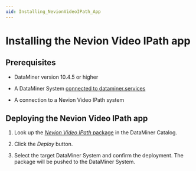 ```yaml
---
uid: Installing_NevionVideoIPath_App
---
```


# Installing the Nevion Video IPath app

## Prerequisites

- DataMiner version 10.4.5 or higher

- A DataMiner System [connected to dataminer.services](xref:Connecting_your_DataMiner_System_to_the_cloud)

- A connection to a Nevion Video IPath system

## Deploying the Nevion Video IPath app

1. Look up the [*Nevion Video IPath* package](https://catalog.dataminer.services/details/ec97a934-679e-42c2-ac4b-f33a3d9f8d2c) in the DataMiner Catalog.

1. Click the *Deploy* button.

1. Select the target DataMiner System and confirm the deployment. The package will be pushed to the DataMiner System.
